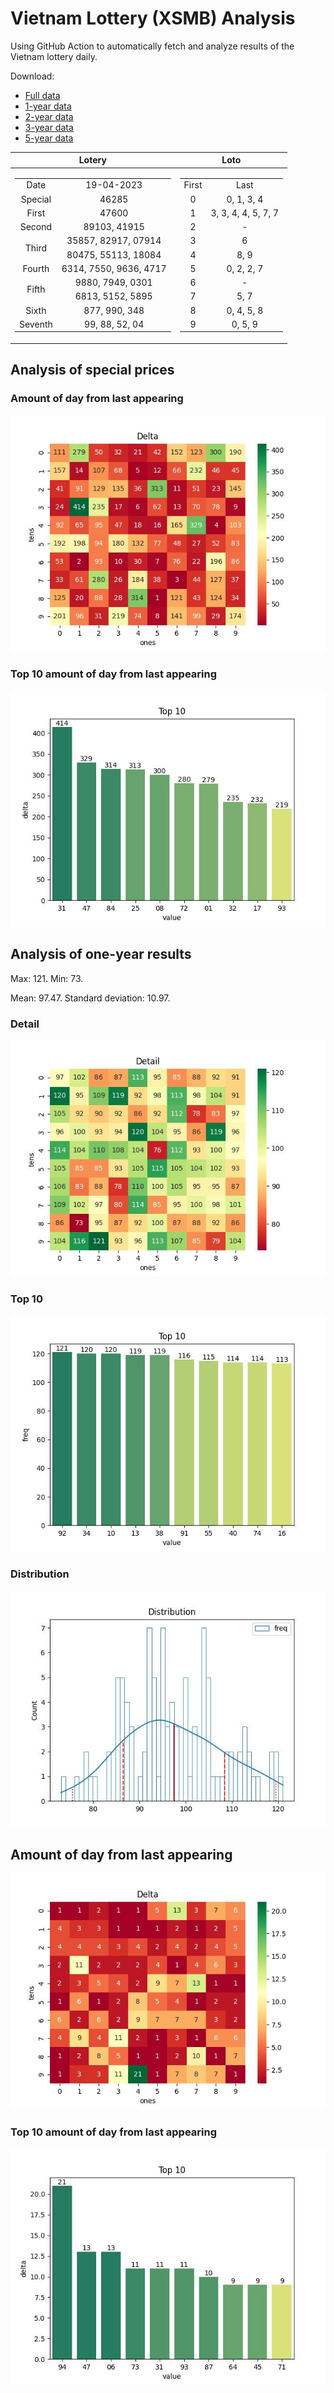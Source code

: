 # Vietnam Lottery (XSMB) Analysis

Using GitHub Action to automatically fetch and analyze results of the Vietnam lottery daily.

Download:

* [Full data](https://raw.githubusercontent.com/khiemdoan/vietnam-lottery-xsmb-analysis/main/results/xsmb.csv)
* [1-year data](https://raw.githubusercontent.com/khiemdoan/vietnam-lottery-xsmb-analysis/main/results/xsmb_1_year.csv)
* [2-year data](https://raw.githubusercontent.com/khiemdoan/vietnam-lottery-xsmb-analysis/main/results/xsmb_2_year.csv)
* [3-year data](https://raw.githubusercontent.com/khiemdoan/vietnam-lottery-xsmb-analysis/main/results/xsmb_3_year.csv)
* [5-year data](https://raw.githubusercontent.com/khiemdoan/vietnam-lottery-xsmb-analysis/main/results/xsmb_5_year.csv)

| Lotery      | Loto |
| :-----------: | :-----------: |
| <table><tr><td>Date</td><td>19-04-2023</td></tr><tr><td>Special</td><td>46285</td></tr><tr><td>First</td><td>47600</td></tr><tr><td>Second</td><td>89103, 41915</td></tr><tr><td rowspan="2">Third</td><td>35857, 82917, 07914</td></tr><tr><td>80475, 55113, 18084</td></tr><tr><td>Fourth</td><td>6314, 7550, 9636, 4717</td></tr><tr><td rowspan="2">Fifth</td><td>9880, 7949, 0301</td></tr><tr><td>6813, 5152, 5895</td></tr><tr><td>Sixth</td><td>877, 990, 348</td></tr><tr><td>Seventh</td><td>99, 88, 52, 04</td></tr></table> | <table><tr><td>First</td><td>Last</td></tr><tr><td>0</td><td>0, 1, 3, 4</td></tr><tr><td>1</td><td>3, 3, 4, 4, 5, 7, 7</td></tr><tr><td>2</td><td>-</td></tr><tr><td>3</td><td>6</td></tr><tr><td>4</td><td>8, 9</td></tr><tr><td>5</td><td>0, 2, 2, 7</td></tr><tr><td>6</td><td>-</td></tr><tr><td>7</td><td>5, 7</td></tr><tr><td>8</td><td>0, 4, 5, 8</td></tr><tr><td>9</td><td>0, 5, 9</td></tr></table> |


<h2>Analysis of special prices</h2>

<h3>Amount of day from last appearing</h3>

![Delta](images/special_delta.jpg)

<h3>Top 10 amount of day from last appearing</h3>

![Delta top 10](images/special_delta_top_10.jpg)

<h2>Analysis of one-year results</h2>

Max: 121. Min: 73.

Mean: 97.47. Standard deviation: 10.97.

<h3>Detail</h3>

![Detail](images/heatmap.jpg)

<h3>Top 10</h3>

![Top 10](images/top-10.jpg)

<h3>Distribution</h3>

![Distribution](images/distribution.jpg)

<h2>Amount of day from last appearing</h2>

![Delta](images/delta.jpg)

<h3>Top 10 amount of day from last appearing</h3>

![Delta top 10](images/delta_top_10.jpg)